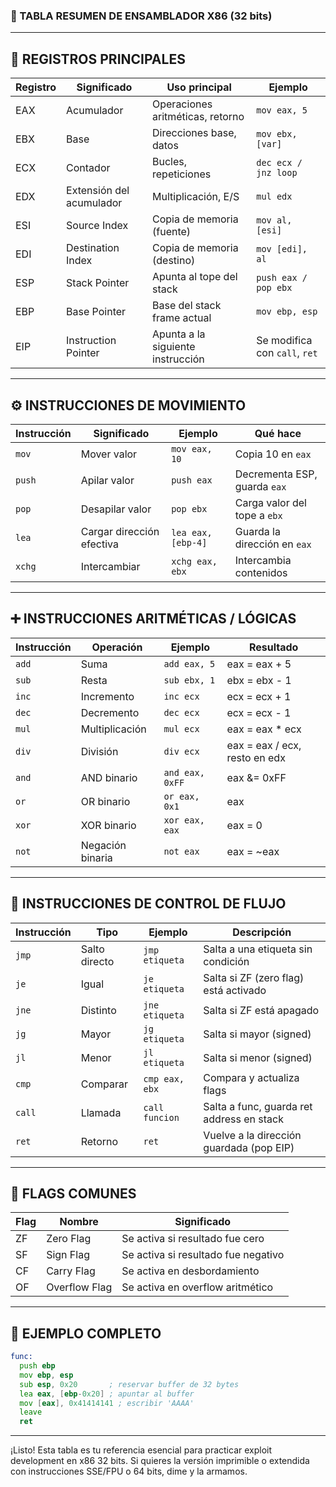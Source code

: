 ### 📜 TABLA RESUMEN DE ENSAMBLADOR X86 (32 bits)

---

## 🔧 REGISTROS PRINCIPALES

| Registro | Significado                        | Uso principal                          | Ejemplo                      |
|----------|-------------------------------------|----------------------------------------|------------------------------|
| EAX      | Acumulador                         | Operaciones aritméticas, retorno        | `mov eax, 5`                 |
| EBX      | Base                               | Direcciones base, datos                | `mov ebx, [var]`             |
| ECX      | Contador                           | Bucles, repeticiones                   | `dec ecx / jnz loop`         |
| EDX      | Extensión del acumulador           | Multiplicación, E/S                    | `mul edx`                    |
| ESI      | Source Index                       | Copia de memoria (fuente)             | `mov al, [esi]`              |
| EDI      | Destination Index                  | Copia de memoria (destino)            | `mov [edi], al`              |
| ESP      | Stack Pointer                      | Apunta al tope del stack              | `push eax / pop ebx`         |
| EBP      | Base Pointer                       | Base del stack frame actual           | `mov ebp, esp`               |
| EIP      | Instruction Pointer                | Apunta a la siguiente instrucción     | Se modifica con `call`, `ret`|

---

## ⚙️ INSTRUCCIONES DE MOVIMIENTO

| Instrucción | Significado                  | Ejemplo             | Qué hace                          |
|--------------|-----------------------------|----------------------|----------------------------------|
| `mov`        | Mover valor                 | `mov eax, 10`        | Copia 10 en `eax`                |
| `push`       | Apilar valor                | `push eax`           | Decrementa ESP, guarda `eax`     |
| `pop`        | Desapilar valor             | `pop ebx`            | Carga valor del tope a `ebx`     |
| `lea`        | Cargar dirección efectiva   | `lea eax, [ebp-4]`   | Guarda la dirección en `eax`     |
| `xchg`       | Intercambiar                | `xchg eax, ebx`      | Intercambia contenidos           |

---

## ➕ INSTRUCCIONES ARITMÉTICAS / LÓGICAS

| Instrucción | Operación             | Ejemplo            | Resultado                     |
|--------------|------------------------|---------------------|-------------------------------|
| `add`        | Suma                  | `add eax, 5`        | eax = eax + 5                 |
| `sub`        | Resta                 | `sub ebx, 1`         | ebx = ebx - 1                 |
| `inc`        | Incremento            | `inc ecx`            | ecx = ecx + 1                 |
| `dec`        | Decremento            | `dec ecx`            | ecx = ecx - 1                 |
| `mul`        | Multiplicación        | `mul ecx`            | eax = eax * ecx               |
| `div`        | División             | `div ecx`            | eax = eax / ecx, resto en edx |
| `and`        | AND binario           | `and eax, 0xFF`      | eax &= 0xFF                   |
| `or`         | OR binario            | `or eax, 0x1`        | eax |= 0x1                    |
| `xor`        | XOR binario           | `xor eax, eax`       | eax = 0                        |
| `not`        | Negación binaria      | `not eax`            | eax = ~eax                    |

---

## 🔁 INSTRUCCIONES DE CONTROL DE FLUJO

| Instrucción | Tipo          | Ejemplo           | Descripción                             |
|--------------|---------------|--------------------|------------------------------------------|
| `jmp`        | Salto directo | `jmp etiqueta`     | Salta a una etiqueta sin condición       |
| `je`         | Igual         | `je etiqueta`      | Salta si ZF (zero flag) está activado     |
| `jne`        | Distinto      | `jne etiqueta`     | Salta si ZF está apagado                 |
| `jg`         | Mayor         | `jg etiqueta`      | Salta si mayor (signed)                  |
| `jl`         | Menor         | `jl etiqueta`      | Salta si menor (signed)                  |
| `cmp`        | Comparar      | `cmp eax, ebx`     | Compara y actualiza flags                |
| `call`       | Llamada       | `call funcion`     | Salta a func, guarda ret address en stack|
| `ret`        | Retorno       | `ret`              | Vuelve a la dirección guardada (pop EIP) |

---

## 🧠 FLAGS COMUNES

| Flag | Nombre       | Significado                       |
|------|--------------|------------------------------------|
| ZF   | Zero Flag    | Se activa si resultado fue cero   |
| SF   | Sign Flag    | Se activa si resultado fue negativo|
| CF   | Carry Flag   | Se activa en desbordamiento        |
| OF   | Overflow Flag| Se activa en overflow aritmético   |

---

## 🧪 EJEMPLO COMPLETO

```asm
func:
  push ebp
  mov ebp, esp
  sub esp, 0x20       ; reservar buffer de 32 bytes
  lea eax, [ebp-0x20] ; apuntar al buffer
  mov [eax], 0x41414141 ; escribir 'AAAA'
  leave
  ret
```

---

¡Listo! Esta tabla es tu referencia esencial para practicar exploit development en x86 32 bits. Si quieres la versión imprimible o extendida con instrucciones SSE/FPU o 64 bits, dime y la armamos.

